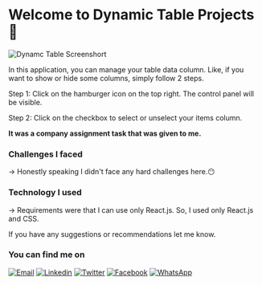 # Welcome to Dynamic Table Projects 👋
![Dynamc Table Screenshort](https://firebasestorage.googleapis.com/v0/b/property-sell-401819.appspot.com/o/assignment%20ss.png?alt=media&token=604c9d9a-2148-4ef2-ac9e-77f75ef68f1c)

In this application, you can manage your table data column. Like, if you want to show or hide some columns, simply follow 2 steps.

Step 1: Click on the hamburger icon on the top right. The control panel will be visible.

Step 2: Click on the checkbox to select or unselect your items column.

**It was a company assignment task that was given to me.**

### Challenges I faced
-> Honestly speaking I didn't face any hard challenges here.😶

### Technology I used
-> Requirements were that I can use only React.js. So, I used only React.js and CSS.

If you have any suggestions or recommendations let me know. 

### You can find me on
[![Email](https://img.shields.io/badge/Email-D14836?style=flat-square&logo=Gmail&logoColor=white)](mailto:biplobemon75945@gmail.com)
[![Linkedin](https://img.shields.io/badge/LinkedIn-0077B5?style=flat-square&logo=linkedin&logoColor=white)](https://www.linkedin.com/in/biplob-hasan-emon/)
[![Twitter](https://img.shields.io/badge/Twitter-1DA1F2?style=flat-square&logo=twitter&logoColor=white)](https://twitter.com/_Emon_dev)
[![Facebook](https://img.shields.io/badge/Facebook-1877F2?style=flat-square&logo=facebook&logoColor=white)](https://www.facebook.com/biplobhasan.emon/)
[![WhatsApp](https://img.shields.io/badge/WhatsApp-25D366?style=flat-square&logo=WhatsApp&logoColor=white)](https://wa.link/5hmhry)




